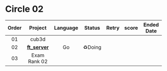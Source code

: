 # Circle 02

| Order |            Project            | Language | Status | Retry | score | Ended Date |
| :---: | :---------------------------: | :------: | :----: | :---: | :---: | :--------: |
|  01   |             cub3d             |          |        |       |       |            |
|  02   | **[ft_server](./ft_server/)** |    Go    | ♻️Doing |       |       |            |
|  03   |         Exam Rank 02          |          |        |       |       |            |

